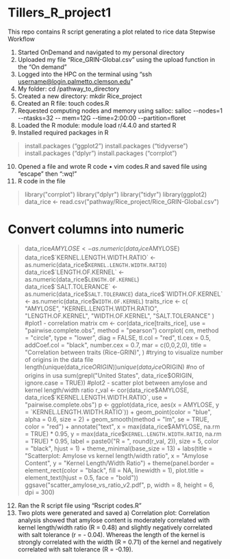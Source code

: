 # Tillers_R_project1
This repo contains R script generating a plot related to rice data
Stepwise Workflow
1) Started OnDemand and navigated to my personal directory
2) Uploaded my file “Rice_GRIN-Global.csv” using the upload function in the “On demand”
3) Logged into the HPC on the terminal using “ssh username@login.palmetto.clemson.edu”
4) My folder: cd /pathway_to_directory
5) Created a new directory: mkdir Rice_project
6) Created an R file: touch codes.R
7) Requested computing nodes and memory using salloc: salloc --nodes=1 --ntasks=32 --
mem=12G --time=2:00:00 --partition=floret
8) Loaded the R module: module load r/4.4.0 and started R
9) Installed required packages in R
> install.packages (“ggplot2”)
> install.packages (“tidyverse”)
> install.packages (“dplyr”)
> install.packages (“corrplot”)
10) Opened a file and wrote R code
• vim codes.R and saved file using “escape” then “:wq!”
11) R code in the file
> library("corrplot")
> library("dplyr")
> library("tidyr")
> library(ggplot2)
> data_rice <- read.csv("pathway/Rice_project/Rice_GRIN-Global.csv")
# Convert columns into numeric
> data_rice$AMYLOSE <- as.numeric(data_rice$AMYLOSE)
> data_rice$`KERNEL.LENGTH.WIDTH.RATIO` <-
> as.numeric(data_rice$`KERNEL.LENGTH.WIDTH.RATIO`)
> data_rice$`LENGTH.OF.KERNEL` <- as.numeric(data_rice$`LENGTH.OF.KERNEL`)
> data_rice$`SALT.TOLERANCE` <- as.numeric(data_rice$`SALT.TOLERANCE`)
> data_rice$`WIDTH.OF.KERNEL` <- as.numeric(data_rice$`WIDTH.OF.KERNEL`)
> traits_rice <- c(
"AMYLOSE",
"KERNEL.LENGTH.WIDTH.RATIO",
"LENGTH.OF.KERNEL",
"WIDTH.OF.KERNEL",
"SALT.TOLERANCE"
)
#plot1 - correlation matrix
> cm <- cor(data_rice[traits_rice], use = "pairwise.complete.obs", method = "pearson")
> corrplot(
cm,
method = "circle",
type = "lower",
diag = FALSE,
tl.col = "red",
tl.cex = 0.5,
addCoef.col = "black",
number.cex = 0.7,
mar = c(0,0,2,0),
title = "Correlation between traits (Rice-GRIN)",
)
#trying to visualize number of origins in the data file
> length(unique(data_rice$ORIGIN))
> unique(data_rice$ORIGIN)
#no of origins in usa
> sum(grepl("United States", data_rice$ORIGIN, ignore.case = TRUE))
> #plot2 - scatter plot between amylose and kernel length/width ratio
> r_val <- cor(data_rice$AMYLOSE, data_rice$`KERNEL.LENGTH.WIDTH.RATIO`, use =
"pairwise.complete.obs")
> p <- ggplot(data_rice, aes(x = AMYLOSE, y = `KERNEL.LENGTH.WIDTH.RATIO`)) +
geom_point(color = "blue", alpha = 0.6, size = 2) +
geom_smooth(method = "lm", se = TRUE, color = "red") +
annotate("text",
x = max(data_rice$AMYLOSE, na.rm = TRUE) * 0.95,
y = max(data_rice$`KERNEL.LENGTH.WIDTH.RATIO`, na.rm = TRUE) * 0.95,
label = paste0("R = ", round(r_val, 2)),
size = 5, color = "black", hjust = 1) +
theme_minimal(base_size = 13) +
labs(title = "Scatterplot: Amylose vs kernel length/width ratio",
x = "Amylose Content",
y = "Kernel Length/Width Ratio") +
theme(panel.border = element_rect(color = "black", fill = NA, linewidth = 1),
plot.title = element_text(hjust = 0.5, face = "bold"))
ggsave("scatter_amylose_vs_ratio_v2.pdf", p, width = 8, height = 6, dpi = 300)

12) Ran the R script file using “Rscript codes.R”
13) Two plots were generated and saved
a) Correlation plot:
Correlation analysis showed that amylose content is moderately correlated with kernel
length/width ratio (R = 0.48) and slightly negatively correlated with salt tolerance (r = -
0.04). Whereas the length of the kernel is strongly correlated with the width (R = 0.71) of
the kernel and negatively correlated with salt tolerance (R = -0.19).


